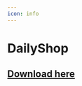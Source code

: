 ```yaml
---
icon: info
---
```


# DailyShop

## [Download here](https://www.spigotmc.org/resources/dailyshop-an-advanced-shop-plugin.88768/)